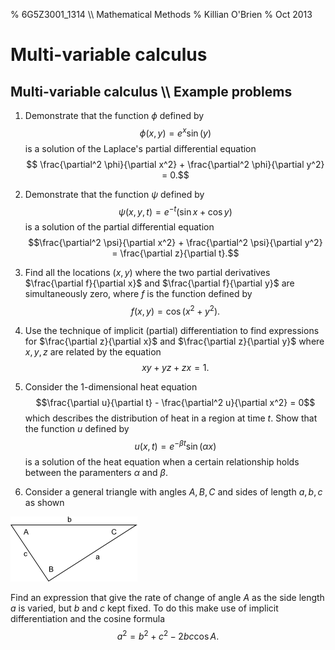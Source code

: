 % 6G5Z3001_1314 \\\\ Mathematical Methods
% Killian O'Brien
% Oct 2013
# Multi-variable calculus

## Multi-variable calculus \\\\ Example problems

1. Demonstrate that the function $\phi$ defined by $$\phi(x,y)=e^x \sin(y)$$ is a solution of the Laplace's partial differential equation 
$$ \frac{\partial^2 \phi}{\partial x^2} + \frac{\partial^2 \phi}{\partial y^2} = 0.$$

2. Demonstrate that the function $\psi$ defined by 
$$\psi(x,y,t) = e^{-t} \left ( \sin x + \cos y \right )$$
is a solution of the partial differential equation 
$$\frac{\partial^2 \psi}{\partial x^2} + \frac{\partial^2 \psi}{\partial y^2} = \frac{\partial z}{\partial t}.$$

3. Find all the locations $(x,y)$ where the two partial derivatives $\frac{\partial f}{\partial x}$ and $\frac{\partial f}{\partial y}$ are simultaneously zero, where $f$ is the function defined by 
$$f(x,y) = \cos \left ( x^2 + y^2 \right ).$$

4. Use the technique of implicit (partial) differentiation to find expressions for $\frac{\partial z}{\partial x}$ and $\frac{\partial z}{\partial y}$ where $x,y,z$ are related by the equation 
$$xy + yz + zx = 1 .$$

5. Consider the 1-dimensional heat equation 
$$\frac{\partial u}{\partial t} - \frac{\partial^2 u}{\partial x^2} = 0$$
which describes the distribution of heat in a region at time $t$. Show that the function $u$ defined by 
$$u(x,t) = e^{- \beta t} \sin(\alpha x)$$
is a solution of the heat equation when a certain relationship holds between the paramenters $\alpha$ and $\beta$.

6. Consider a general triangle with angles $A,B,C$ and sides of length $a,b,c$ as shown

![Triangle](triangle.png)

Find an expression that give the rate of change of angle $A$ as the side length $a$ is varied, but $b$ and $c$ kept fixed. To do this make use of implicit differentiation and the cosine formula 
$$a^2 = b^2 + c^2 -2bc \cos A .$$


<div class="compute"><script type="text/x-sage">

</script></div>
 
 
 
 
 
 
 <!--- 
 <div class="compute"><script type="text/x-sage"><div class="compute"><script type="text/x-sage">
@interact
def tline(ep=slider(0.0001,4,0.1,0)):
          p=plot(sin(x), (x, 0, 2*pi));
          a=pi/2;
          u=a+ep;
          slope=(sin(u)-sin(a))/(u-a);
          q=plot(slope*(x-pi/2)+sin(pi/2), (x,0,2*pi), color='red');
          (p+q).show();
</script></div> </script></div> 


[`cloud.sagemath.com`](https://cloud.sagemath.com).
 --->

